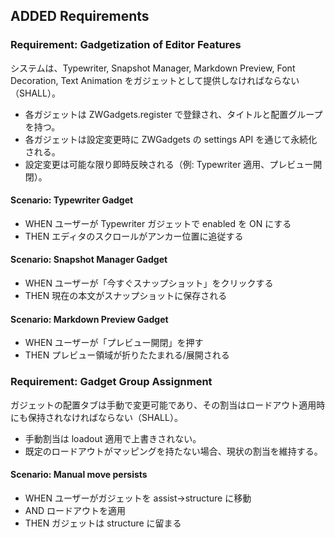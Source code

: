 ## ADDED Requirements
### Requirement: Gadgetization of Editor Features
システムは、Typewriter, Snapshot Manager, Markdown Preview, Font Decoration, Text Animation をガジェットとして提供しなければならない（SHALL）。

- 各ガジェットは ZWGadgets.register で登録され、タイトルと配置グループを持つ。
- 各ガジェットは設定変更時に ZWGadgets の settings API を通じて永続化される。
- 設定変更は可能な限り即時反映される（例: Typewriter 適用、プレビュー開閉）。

#### Scenario: Typewriter Gadget
- WHEN ユーザーが Typewriter ガジェットで enabled を ON にする
- THEN エディタのスクロールがアンカー位置に追従する

#### Scenario: Snapshot Manager Gadget
- WHEN ユーザーが「今すぐスナップショット」をクリックする
- THEN 現在の本文がスナップショットに保存される

#### Scenario: Markdown Preview Gadget
- WHEN ユーザーが「プレビュー開閉」を押す
- THEN プレビュー領域が折りたたまれる/展開される

### Requirement: Gadget Group Assignment
ガジェットの配置タブは手動で変更可能であり、その割当はロードアウト適用時にも保持されなければならない（SHALL）。

- 手動割当は loadout 適用で上書きされない。
- 既定のロードアウトがマッピングを持たない場合、現状の割当を維持する。

#### Scenario: Manual move persists
- WHEN ユーザーがガジェットを assist→structure に移動
- AND ロードアウトを適用
- THEN ガジェットは structure に留まる
